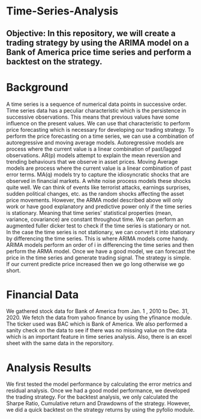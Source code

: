 # Time-Series-Analysis
## Objective: In this repository, we will create a trading strategy by using the ARIMA model on a Bank of America price time series and perform a backtest on the strategy. 

# Background
  A time series is a sequence of numerical data points in successive order. Time series data has a peculiar characteristic which is the persistence in successive observations. This means that previous values have some influence on the present values. We can use that characteristic to perform price forecasting which is necessary for developing our trading strategy. To perform the price forecasting on a time series, we can use a combination of autoregressive and moving average models. Autoregressive models are process where the current value is a linear combination of past/lagged observations.
AR(p) models attempt to explain the mean reversion and trending behaviours that we observe in asset prices. Moving Average models are process where the current value is a linear combination of past error terms. MA(q) models try to capture the idiosyncratic shocks that are observed in financial markets. A white noise process models these shocks quite well. We can think of events like terrorist attacks, earnings surprises, sudden political changes, etc. as the random shocks affecting the asset price movements. However, the ARMA model described above will only work or have good explanatory and predictive power only if the time series is stationary. Meaning that time series' statistical properties (mean, variance, covariance) are constant throughout time. We can perform an augmented fuller dicker test to check if the time series is stationary or not. In the case the time series is not stationary, we can convert it into stationary by differencing the time series. This is where ARIMA models come handy. ARIMA models perform an order of i in differencing the time series and then perform the ARMA model. Once we have a good model, we can forecast the price in the time series and generate trading signal. The strategy is simple.
If our current predicte price increased then we go long otherwise we go short. 

# Financial Data
We gathered stock data for Bank of America from Jan. 1 , 2010 to Dec. 31, 2020. We fetch the data from yahoo finance by using the yfinance module. The ticker used was BAC which is Bank of America. We also performed a sanity check on the data to see if there was no missing value on the data which is an important feature in time series analysis. Also, there is an excel sheet with the same data in the reporsitory.   

# Analysis Results
We first tested the model performance by calculating the error metrics and residual analysis. Once we had a good model performance, we developed the trading strategy. For the backtest analysis, we only calculated the Sharpe Ratio, Cumulative return and Drawdowns of the strategy. However, we did a quick backtest 
on the strategy returns by using the pyfolio module.   


